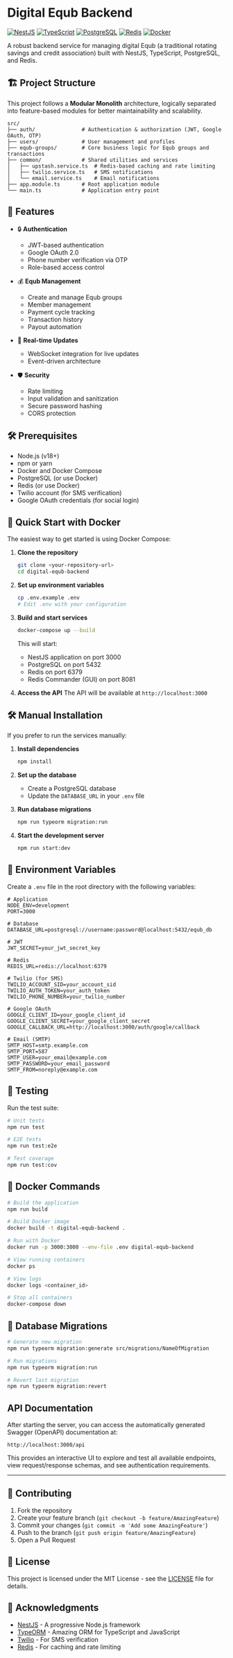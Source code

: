 # Digital Equb Backend

[![NestJS](https://img.shields.io/badge/NestJS-E0234E?style=for-the-badge&logo=nestjs&logoColor=white)](https://nestjs.com/)
[![TypeScript](https://img.shields.io/badge/TypeScript-3178C6?style=for-the-badge&logo=typescript&logoColor=white)](https://www.typescriptlang.org/)
[![PostgreSQL](https://img.shields.io/badge/PostgreSQL-4169E1?style=for-the-badge&logo=postgresql&logoColor=white)](https://www.postgresql.org/)
[![Redis](https://img.shields.io/badge/Redis-DC382D?style=for-the-badge&logo=redis&logoColor=white)](https://redis.io/)
[![Docker](https://img.shields.io/badge/Docker-2496ED?style=for-the-badge&logo=docker&logoColor=white)](https://www.docker.com/)

A robust backend service for managing digital Equb (a traditional rotating savings and credit association) built with NestJS, TypeScript, PostgreSQL, and Redis.

## 🏗 Project Structure

This project follows a **Modular Monolith** architecture, logically separated into feature-based modules for better maintainability and scalability.

```
src/
├── auth/               # Authentication & authorization (JWT, Google OAuth, OTP)
├── users/              # User management and profiles
├── equb-groups/        # Core business logic for Equb groups and transactions
├── common/             # Shared utilities and services
│   ├── upstash.service.ts  # Redis-based caching and rate limiting
│   ├── twilio.service.ts   # SMS notifications
│   └── email.service.ts    # Email notifications
├── app.module.ts       # Root application module
└── main.ts             # Application entry point
```

## 🚀 Features

- 🔒 **Authentication**

  - JWT-based authentication
  - Google OAuth 2.0
  - Phone number verification via OTP
  - Role-based access control

- 💰 **Equb Management**

  - Create and manage Equb groups
  - Member management
  - Payment cycle tracking
  - Transaction history
  - Payout automation

- 📱 **Real-time Updates**

  - WebSocket integration for live updates
  - Event-driven architecture

- 🛡 **Security**
  - Rate limiting
  - Input validation and sanitization
  - Secure password hashing
  - CORS protection

## 🛠 Prerequisites

- Node.js (v18+)
- npm or yarn
- Docker and Docker Compose
- PostgreSQL (or use Docker)
- Redis (or use Docker)
- Twilio account (for SMS verification)
- Google OAuth credentials (for social login)

## 🚀 Quick Start with Docker

The easiest way to get started is using Docker Compose:

1. **Clone the repository**

   ```bash
   git clone <your-repository-url>
   cd digital-equb-backend
   ```

2. **Set up environment variables**

   ```bash
   cp .env.example .env
   # Edit .env with your configuration
   ```

3. **Build and start services**

   ```bash
   docker-compose up --build
   ```

   This will start:

   - NestJS application on port 3000
   - PostgreSQL on port 5432
   - Redis on port 6379
   - Redis Commander (GUI) on port 8081

4. **Access the API**
   The API will be available at `http://localhost:3000`

## 🛠 Manual Installation

If you prefer to run the services manually:

1. **Install dependencies**

   ```bash
   npm install
   ```

2. **Set up the database**

   - Create a PostgreSQL database
   - Update the `DATABASE_URL` in your `.env` file

3. **Run database migrations**

   ```bash
   npm run typeorm migration:run
   ```

4. **Start the development server**
   ```bash
   npm run start:dev
   ```

## 🔧 Environment Variables

Create a `.env` file in the root directory with the following variables:

```env
# Application
NODE_ENV=development
PORT=3000

# Database
DATABASE_URL=postgresql://username:password@localhost:5432/equb_db

# JWT
JWT_SECRET=your_jwt_secret_key

# Redis
REDIS_URL=redis://localhost:6379

# Twilio (for SMS)
TWILIO_ACCOUNT_SID=your_account_sid
TWILIO_AUTH_TOKEN=your_auth_token
TWILIO_PHONE_NUMBER=your_twilio_number

# Google OAuth
GOOGLE_CLIENT_ID=your_google_client_id
GOOGLE_CLIENT_SECRET=your_google_client_secret
GOOGLE_CALLBACK_URL=http://localhost:3000/auth/google/callback

# Email (SMTP)
SMTP_HOST=smtp.example.com
SMTP_PORT=587
SMTP_USER=your_email@example.com
SMTP_PASSWORD=your_email_password
SMTP_FROM=noreply@example.com
```

## 🧪 Testing

Run the test suite:

```bash
# Unit tests
npm run test

# E2E tests
npm run test:e2e

# Test coverage
npm run test:cov
```

## 🐳 Docker Commands

```bash
# Build the application
npm run build

# Build Docker image
docker build -t digital-equb-backend .

# Run with Docker
docker run -p 3000:3000 --env-file .env digital-equb-backend

# View running containers
docker ps

# View logs
docker logs <container_id>

# Stop all containers
docker-compose down
```

## 🔄 Database Migrations

```bash
# Generate new migration
npm run typeorm migration:generate src/migrations/NameOfMigration

# Run migrations
npm run typeorm migration:run

# Revert last migration
npm run typeorm migration:revert
```

## API Documentation

After starting the server, you can access the automatically generated Swagger (OpenAPI) documentation at:

```
http://localhost:3000/api
```

This provides an interactive UI to explore and test all available endpoints, view request/response schemas, and see authentication requirements.

---

## 🤝 Contributing

1. Fork the repository
2. Create your feature branch (`git checkout -b feature/AmazingFeature`)
3. Commit your changes (`git commit -m 'Add some AmazingFeature'`)
4. Push to the branch (`git push origin feature/AmazingFeature`)
5. Open a Pull Request

## 📄 License

This project is licensed under the MIT License - see the [LICENSE](LICENSE) file for details.

## 🙏 Acknowledgments

- [NestJS](https://nestjs.com/) - A progressive Node.js framework
- [TypeORM](https://typeorm.io/) - Amazing ORM for TypeScript and JavaScript
- [Twilio](https://www.twilio.com/) - For SMS verification
- [Redis](https://redis.io/) - For caching and rate limiting
